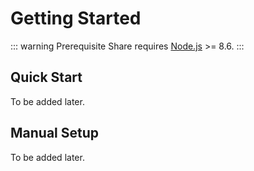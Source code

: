 # Getting Started

::: warning Prerequisite
Share requires [Node.js](https://nodejs.org/en/) >= 8.6.
:::

## Quick Start
To be added later.

## Manual Setup
To be added later.

